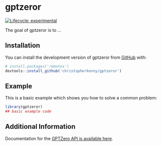 
<!-- README.md is generated from README.Rmd. Please edit that file -->

# gptzeror

<!-- badges: start -->

[![Lifecycle:
experimental](https://img.shields.io/badge/lifecycle-experimental-orange.svg)](https://lifecycle.r-lib.org/articles/stages.html#experimental)
<!-- badges: end -->

The goal of gptzeror is to …

## Installation

You can install the development version of gptzeror from
[GitHub](https://github.com/) with:

``` r
# install.packages('remotes')
devtools::install_github('christopherkenny/gptzeror')
```

## Example

This is a basic example which shows you how to solve a common problem:

``` r
library(gptzeror)
## basic example code
```

## Additional Information

Documentation for the [GPTZero API is available
here](https://gptzero.me/docs).
